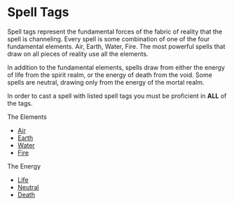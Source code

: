 # Spell Tags

Spell tags represent the fundamental forces of the fabric of reality that the spell is channeling. Every spell is some combination of one of the four fundamental elements. Air, Earth, Water, Fire. The most powerful spells that draw on all pieces of reality use all the elements. 

In addition to the fundamental elements, spells draw from either the energy of life from the spirit realm, or the energy of death from the void. Some spells are neutral, drawing only from the energy of the mortal realm.

In order to cast a spell with listed spell tags you must be proficient in **ALL** of the tags.

The Elements
- [Air](Air.md)
- [Earth](Earth.md)
- [Water](Water.md)
- [Fire](Fire.md)

The Energy
- [Life](Life.md)
- [Neutral](Neutral.md)
- [Death](Death.md)